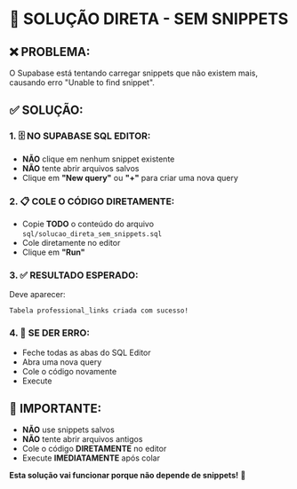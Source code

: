 # 🚨 SOLUÇÃO DIRETA - SEM SNIPPETS

## ❌ PROBLEMA:
O Supabase está tentando carregar snippets que não existem mais, causando erro "Unable to find snippet".

## ✅ SOLUÇÃO:

### 1. 🗄️ NO SUPABASE SQL EDITOR:
- **NÃO** clique em nenhum snippet existente
- **NÃO** tente abrir arquivos salvos
- Clique em **"New query"** ou **"+"** para criar uma nova query

### 2. 📋 COLE O CÓDIGO DIRETAMENTE:
- Copie **TODO** o conteúdo do arquivo `sql/solucao_direta_sem_snippets.sql`
- Cole diretamente no editor
- Clique em **"Run"**

### 3. ✅ RESULTADO ESPERADO:
Deve aparecer:
```
Tabela professional_links criada com sucesso!
```

### 4. 🔄 SE DER ERRO:
- Feche todas as abas do SQL Editor
- Abra uma nova query
- Cole o código novamente
- Execute

## 🎯 IMPORTANTE:
- **NÃO** use snippets salvos
- **NÃO** tente abrir arquivos antigos
- Cole o código **DIRETAMENTE** no editor
- Execute **IMEDIATAMENTE** após colar

**Esta solução vai funcionar porque não depende de snippets!** 🚀
































